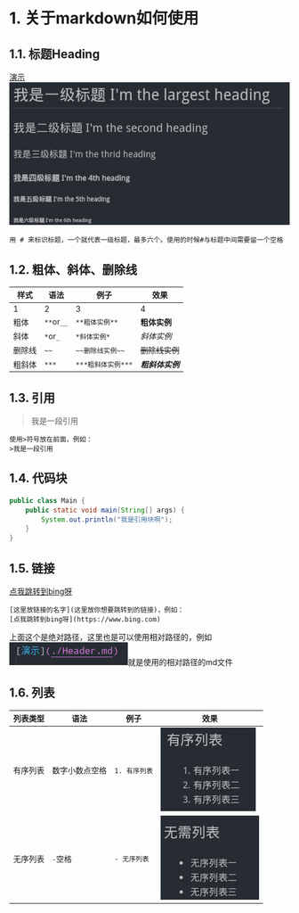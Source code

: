 # 1. 关于markdown如何使用

## 1.1. 标题Heading

[演示](./Header.md)
![演示](./assets/header.png)

    用 # 来标识标题，一个就代表一级标题，最多六个。使用的时候#与标题中间需要留一个空格

## 1.2. 粗体、斜体、删除线

| 样式   | 语法       | 例子               | 效果             |
| ------ | ---------- | ------------------ | ---------------- |
| 1      | 2          | 3                  | 4                |
| 粗体   | `**`or`__` | `**粗体实例**`     | **粗体实例**     |
| 斜体   | `*`or`_`   | `*斜体实例*`       | *斜体实例*       |
| 删除线 | `~~`       | `~~删除线实例~~`   | ~~删除线实例~~   |
| 粗斜体 | `***`      | `***粗斜体实例***` | ***粗斜体实例*** |

## 1.3. 引用

>我是一段引用

    使用>符号放在前面，例如：
    >我是一段引用

## 1.4. 代码块

```java
public class Main {
    public static void main(String[] args) {
        System.out.println("我是引用块啊");
    }
}
```

## 1.5. 链接

[点我跳转到bing呀](https://www.bing.com)

    [这里放链接的名字](这里放你想要跳转到的链接)，例如：
    [点我跳转到bing呀](https://www.bing.com)

上面这个是绝对路径，这里也是可以使用相对路径的，例如
![相对路径截图演示](./assets/relative-link.png)就是使用的相对路径的md文件

## 1.6. 列表

| 列表类型 | 语法           | 例子          | 效果                               |
| -------- | -------------- | ------------- | ---------------------------------- |
| 有序列表 | 数字小数点空格 | `1. 有序列表` | ![有序列表](./assets/youxuList.png) |
| 无序列表 | `-`空格        | `- 无序列表`  | ![无序列表](./assets/wuxuList.png)  |
